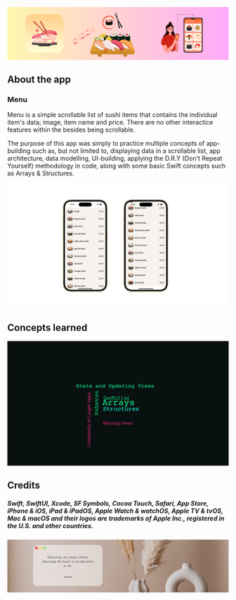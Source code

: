 ![Header Banner](DocAssets/HeaderBanner.png)

## About the app

### Menu

Menu is a simple scrollable list of sushi items that contains the individual item's data; image, item name and price. There are no other interactice features within the besides being scrollable.

The purpose of this app was simply to practice multiple concepts of app-building such as, but not limited to, displaying data in a scrollable list, app architecture, data modelling, UI-building, applying the D.R.Y (Don't Repeat Yourself) methodology in code, along with some basic Swift concepts such as Arrays & Structures.

<p align="center">
    <img src="DocAssets/AppScreenshots.png">
</p>

## Concepts learned

<p align="center">
    <img src="DocAssets/Project02-Concepts.png">
</p>

## Credits

##### *Swift, SwiftUI, Xcode, SF Symbols, Cocoa Touch, Safari, App Store, iPhone & iOS, iPad & iPadOS, Apple Watch & watchOS, Apple TV & tvOS, Mac & macOS and their logos are trademarks of Apple Inc., registered in the U.S. and other countries.*

![Footer Banner](DocAssets/FooterBanner.png)